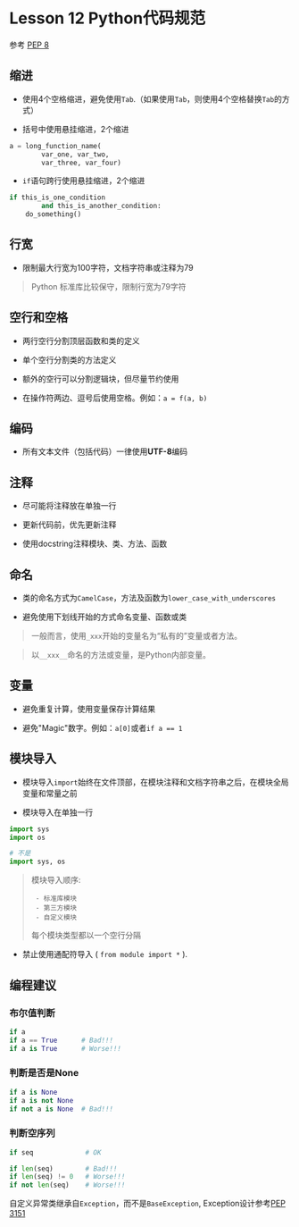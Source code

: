 # Lesson 12 Python代码规范

参考 [PEP 8](https://www.python.org/dev/peps/pep-0008/)

## 缩进

- 使用4个空格缩进，避免使用`Tab`.（如果使用`Tab`，则使用4个空格替换`Tab`的方式）

- 括号中使用悬挂缩进，2个缩进

```python
a = long_function_name(
        var_one, var_two,
        var_three, var_four)
```

- `if`语句跨行使用悬挂缩进，2个缩进

```python
if this_is_one_condition
        and this_is_another_condition:
    do_something()
```

## 行宽

- 限制最大行宽为100字符，文档字符串或注释为79

> Python 标准库比较保守，限制行宽为79字符

## 空行和空格

- 两行空行分割顶层函数和类的定义

- 单个空行分割类的方法定义

- 额外的空行可以分割逻辑块，但尽量节约使用

- 在操作符两边、逗号后使用空格。例如：`a = f(a, b)`

## 编码

- 所有文本文件（包括代码）一律使用**UTF-8**编码

## 注释

- 尽可能将注释放在单独一行

- 更新代码前，优先更新注释

- 使用docstring注释模块、类、方法、函数

## 命名

- 类的命名方式为`CamelCase`，方法及函数为`lower_case_with_underscores`

- 避免使用下划线开始的方式命名变量、函数或类

> 一般而言，使用`_xxx`开始的变量名为“私有的”变量或者方法。

> 以`__xxx__`命名的方法或变量，是Python内部变量。

## 变量

- 避免重复计算，使用变量保存计算结果

- 避免"Magic"数字。例如：`a[0]`或者`if a == 1`

## 模块导入

- 模块导入`import`始终在文件顶部，在模块注释和文档字符串之后，在模块全局变量和常量之前

- 模块导入在单独一行

```python
import sys
import os

# 不是
import sys, os
```

> 模块导入顺序:
>
>      - 标准库模块
>      - 第三方模块
>      - 自定义模块
>
> 每个模块类型都以一个空行分隔

- 禁止使用通配符导入 ( `from module import *` ).

## 编程建议

### 布尔值判断

```python
if a
if a == True      # Bad!!!
if a is True      # Worse!!!
```
### 判断是否是None

```python
if a is None
if a is not None
if not a is None  # Bad!!!
```

### 判断空序列

```python
if seq             # OK

if len(seq)        # Bad!!!
if len(seq) != 0   # Worse!!!
if not len(seq)    # Worse!!!
```

自定义异常类继承自`Exception`，而不是`BaseException`, Exception设计参考[PEP 3151](https://www.python.org/dev/peps/pep-3151/)
